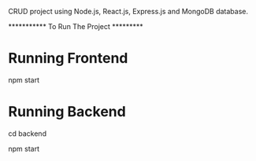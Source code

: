 CRUD project using Node.js, React.js, Express.js and MongoDB database.

*********** To Run The Project *********

# Running Frontend 
npm start

# Running Backend

cd backend

npm start

